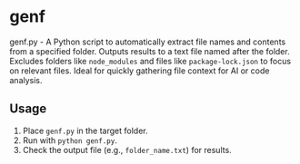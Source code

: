 # genf
genf.py - A Python script to automatically extract file names and contents from a specified folder. Outputs results to a text file named after the folder. Excludes folders like `node_modules` and files like `package-lock.json` to focus on relevant files. Ideal for quickly gathering file context for AI or code analysis.

## Usage
1. Place `genf.py` in the target folder.
2. Run with `python genf.py`.
3. Check the output file (e.g., `folder_name.txt`) for results.
